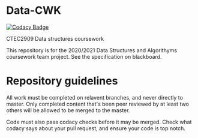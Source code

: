 # Data-CWK

[![Codacy Badge](https://api.codacy.com/project/badge/Grade/375ff724ad74439fa5e02057cb9ce7d2)](https://app.codacy.com/gh/Shinkson47/Data-CWK?utm_source=github.com&utm_medium=referral&utm_content=Shinkson47/Data-CWK&utm_campaign=Badge_Grade_Settings)

CTEC2909 Data structures coursework

This repository is for the 2020/2021 Data Structures and Algorithyms coursework team project.
See the specification on blackboard.

# Repository guidelines
All work must be completed on relavent branches, and never directly to master.
Only completed content that's been peer reviewed by at least two others will be allowed to be merged to the master.

Code must also pass codacy checks before it may be merged. 
Check what codacy says about your pull request, and ensure your code is top notch.
